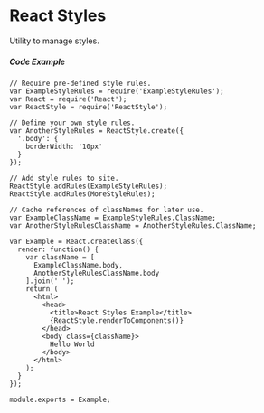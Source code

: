 React Styles
============

Utility to manage styles.


##### Code Example

    // Require pre-defined style rules.
    var ExampleStyleRules = require('ExampleStyleRules');
    var React = require('React');
    var ReactStyle = require('ReactStyle');

    // Define your own style rules.
    var AnotherStyleRules = ReactStyle.create({
      '.body': {
        borderWidth: '10px'
      }
    });

    // Add style rules to site.
    ReactStyle.addRules(ExampleStyleRules);
    ReactStyle.addRules(MoreStyleRules);

    // Cache references of classNames for later use.
    var ExampleClassName = ExampleStyleRules.ClassName;
    var AnotherStyleRulesClassName = AnotherStyleRules.ClassName;

    var Example = React.createClass({
      render: function() {
        var className = [
          ExampleClassName.body,
          AnotherStyleRulesClassName.body
        ].join(' ');
        return (
          <html>
            <head>
              <title>React Styles Example</title>
              {ReactStyle.renderToComponents()}
            </head>
            <body class={className}>
              Hello World
            </body>
          </html>
        );
      }
    });

    module.exports = Example;
